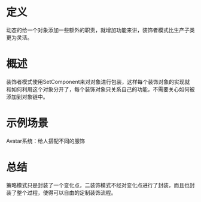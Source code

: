 ﻿# 定义
  动态的给一个对象添加一些额外的职责，就增加功能来讲，装饰者模式比生产子类更为灵活。
# 概述
  装饰者模式使用SetComponent来对对象进行包装，这样每个装饰对象的实现就和如何利用这个对象分开了，每个装饰对象只关系自己的功能，不需要关心如何被添加到对象链中。
# 示例场景
  Avatar系统：给人搭配不同的服饰
# 总结
  策略模式只是封装了一个变化点，二装饰模式不经对变化点进行了封装，而且也封装了整个过程，使得可以自由的定制装饰流程。